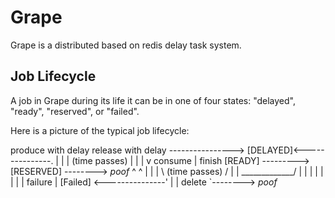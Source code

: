# Grape
Grape is a distributed based on redis delay task system.

## Job Lifecycle
A job in Grape during its life it can be in one of four states: "delayed", "ready", "reserved", or "failed".

Here is a picture of the typical job lifecycle:

  produce with delay              release with delay
  ----------------> [DELAYED]<---------------.
                        |                    |
                        | (time passes)      |
                        |                    |
                        v     consume        |      finish
  					 [READY] ---------> [RESERVED] --------> *poof*
                       ^  ^                 | |
                       |   \ (time passes) /  |
                       |    \_____________/   |
                       |                      |
                       |                      |
                       |                      |
                       |          failure     |
                    [Failed] <---------------'
                       |
                       |  delete
                        `--------> *poof*
